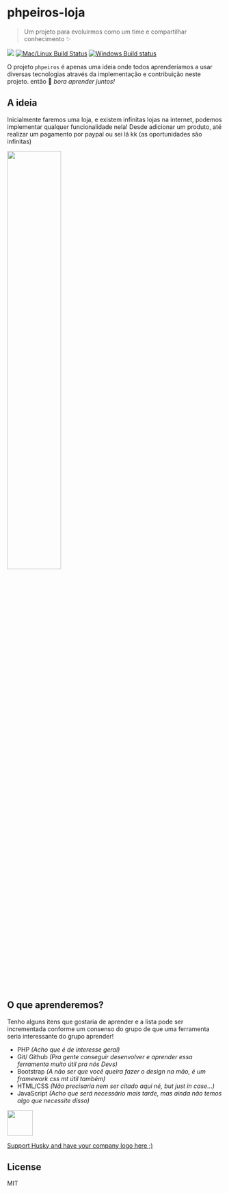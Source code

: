 # phpeiros-loja

> Um projeto para evoluirmos como um time e compartilhar conhecimento ✨

[![](https://img.shields.io/npm/dm/husky.svg?style=flat)](https://www.npmjs.org/package/husky) [![Mac/Linux Build Status](https://img.shields.io/travis/typicode/husky.svg?label=Mac%20OSX%20%26%20Linux)](https://travis-ci.org/typicode/husky) [![Windows Build status](https://img.shields.io/appveyor/ci/typicode/husky/master.svg?label=Windows)](https://ci.appveyor.com/project/typicode/husky)

O projeto `phpeiros` é apenas uma ideia onde todos aprenderíamos a usar diversas tecnologias através da implementação e contribuição neste projeto.
então 🐶 _bora aprender juntos!_

## A ideia

Inicialmente faremos uma loja, e existem infinitas lojas na internet, podemos implementar qualquer funcionalidade nela!
Desde adicionar um produto, até realizar um pagamento por paypal ou sei lá kk (as oportunidades são infinitas)

<p>
  <a href="https://www.patreon.com/bePatron?c=784328">
    <img src="https://github.com/vmnog/phpeiros-loja/blob/master/github/img/socialpreview.PNG" width="50%">
  </a>
</p>

## O que aprenderemos?

Tenho alguns itens que gostaria de aprender e a lista pode ser incrementada conforme um consenso do grupo
de que uma ferramenta seria interessante do grupo aprender!

- PHP _(Acho que é de interesse geral)_
- Git/ Github _(Pra gente conseguir desenvolver e aprender essa ferramenta muito útil pra nós Devs)_
- Bootstrap _(A não ser que você queira fazer o design na mão, é um framework css mt útil também)_
- HTML/CSS _(Não precisaria nem ser citado aqui né, but just in case...)_
- JavaScript _(Acho que será necessário mais tarde, mas ainda não temos algo que necessite disso)_

<p>
  <a href="https://www.kickstarter.com/projects/leotrieu/build-your-on-demand-startup-for-jobs-and-freelanc?utm_source=typicode&utm_medium=github-husky" target="_blank">
    <img src="https://i.imgur.com/tBU7RZj.png" height="60px">
  </a>
</p>

<p>
  <a href="https://patreon.com/typicode">Support Husky and have your company logo here ;)</a>
</p>

## License

MIT
